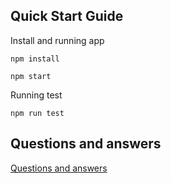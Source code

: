 ## Quick Start Guide

Install and running app
```Shell
npm install
```

```Shell
npm start
```

Running test
```Shell
npm run test
```

## Questions and answers
[Questions and answers](qna.md)
